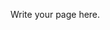 <!-- 
.. title: Markdown
.. slug: markdown
.. date: 2015-07-21 20:18:44 UTC+02:00
.. tags: 
.. category: 
.. link: 
.. description: 
.. type: text
-->

Write your page here.
